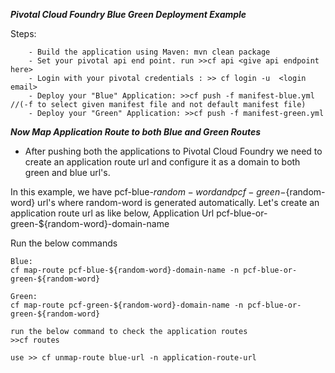 ***Pivotal Cloud Foundry Blue Green Deployment Example***

  Steps:
    
        - Build the application using Maven: mvn clean package
        - Set your pivotal api end point. run >>cf api <give api endpoint here>
        - Login with your pivotal credentials : >> cf login -u  <login email>
        - Deploy your "Blue" Application: >>cf push -f manifest-blue.yml      //(-f to select given manifest file and not default manifest file)
        - Deploy your "Green" Application: >>cf push -f manifest-green.yml
        
  ***Now Map Application Route to both Blue and Green Routes***   
  - After pushing both the applications to Pivotal Cloud Foundry we need to create an application route url and configure it as a domain to both green and blue url's.
  
  In this example, we have pcf-blue-${random-word} and pcf-green-${random-word} url's where random-word is generated automatically. 
  Let's create an application route url as like below,
  Application Url <a>pcf-blue-or-green-${random-word}-domain-name</a>
  
  Run the below commands
  
    Blue:
    cf map-route pcf-blue-${random-word}-domain-name -n pcf-blue-or-green-${random-word}
    
    Green:
    cf map-route pcf-green-${random-word}-domain-name -n pcf-blue-or-green-${random-word}
    
    run the below command to check the application routes
    >>cf routes
    
    use >> cf unmap-route blue-url -n application-route-url